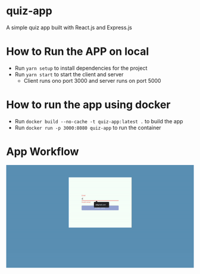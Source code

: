 # quiz-app

A simple quiz app built with React.js and Express.js

# How to Run the APP on local

- Run `yarn setup` to install dependencies for the project
- Run `yarn start` to start the client and server
  - Client runs ono port 3000 and server runs on port 5000

# How to run the app using docker

- Run `docker build --no-cache -t quiz-app:latest .` to build the app
- Run `docker run -p 3000:8080 quiz-app` to run the container

# App Workflow

![Alt Text](https://github.com/Jayadev6191/quiz-app/blob/main/misc/ezgif.com-video-to-gif.gif)
